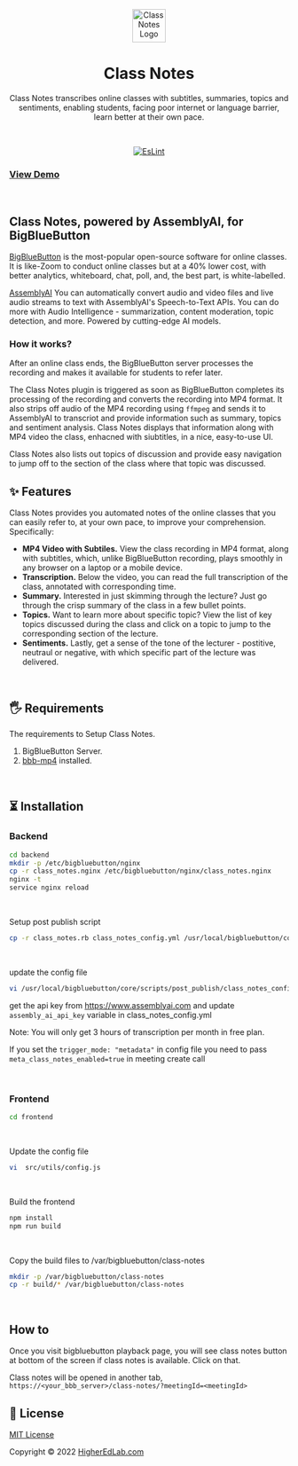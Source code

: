 <div align="center">
   <img alt="Class Notes Logo" width="60" src="https://higheredlab.com/wp-content/uploads/hel_icon.png">
</div>
<h1 align="center">Class Notes</h1>
<p align="center">Class Notes transcribes online classes with subtitles, summaries, topics and sentiments, enabling students, facing poor internet or language barrier, learn better at their own pace.</p>

<br />

<p align="center">
<a href="https://github.com/manishkatyan/class-notes/actions/workflows/eslint.yml/badge.svg">
<img src="https://github.com/manishkatyan/class-notes/actions/workflows/eslint.yml/badge.svg" alt="EsLint" />
</a>
</p>

### [View Demo](https://higheredlab.com/wp-content/uploads/Class_Notes_Demo.gif)

<br>

## Class Notes, powered by AssemblyAI, for BigBlueButton

[BigBlueButton](https://bigbluebutton.org/) is the most-popular open-source software for online classes. It is like-Zoom to conduct online classes but at a 40% lower cost, with better analytics, whiteboard, chat, poll, and, the best part, is white-labelled.

[AssemblyAI](https://www.assemblyai.com/) You can automatically convert audio and video files and live audio streams to text with AssemblyAI's Speech-to-Text APIs. You can do more with Audio Intelligence - summarization, content moderation, topic detection, and more. Powered by cutting-edge AI models.

### How it works?

After an online class ends, the BigBlueButton server processes the recording and makes it available for students to refer later.

The Class Notes plugin is triggered as soon as BigBlueButton completes its processing of the recording and converts the recording into MP4 format. It also strips off audio of the MP4 recording using `ffmpeg` and sends it to AssemblyAI to transcriot and provide information such as summary, topics and sentiment analysis. Class Notes displays that information along with MP4 video the class, enhacned with siubtitles, in a nice, easy-to-use UI.

Class Notes also lists out topics of discussion and provide easy navigation to jump off to the section of the class where that topic was discussed.

## ✨ Features

Class Notes provides you automated notes of the online classes that you can easily refer to, at your own pace, to improve your comprehension. Specifically:

- **MP4 Video with Subtiles.** View the class recording in MP4 format, along with subtitles, which, unlike BigBlueButton recording, plays smoothly in any browser on a laptop or a mobile device.
- **Transcription.** Below the video, you can read the full transcription of the class, annotated with corresponding time.
- **Summary.** Interested in just skimming through the lecture? Just go through the crisp summary of the class in a few bullet points.
- **Topics.** Want to learn more about specific topic? View the list of key topics discussed during the class and click on a topic to jump to the corresponding section of the lecture.
- **Sentiments.** Lastly, get a sense of the tone of the lecturer - postitive, neutraul or negative, with which specific part of the lecture was delivered.

<br/>

## 🖐 Requirements

The requirements to Setup Class Notes.

1. BigBlueButton Server.
2. [bbb-mp4](https://github.com/manishkatyan/bbb-mp4) installed.

<br/>

## ⏳ Installation

### Backend

```bash
cd backend
mkdir -p /etc/bigbluebutton/nginx
cp -r class_notes.nginx /etc/bigbluebutton/nginx/class_notes.nginx
nginx -t
service nginx reload

```

<br />

Setup post publish script

```bash
cp -r class_notes.rb class_notes_config.yml /usr/local/bigbluebutton/core/scripts/post_publish/
```

<br />

update the config file

```bash
vi /usr/local/bigbluebutton/core/scripts/post_publish/class_notes_config.yml
```

get the api key from https://www.assemblyai.com and update `assembly_ai_api_key` variable in class_notes_config.yml

Note: You will only get 3 hours of transcription per month in free plan.

If you set the `trigger_mode: "metadata"` in config file you need to pass `meta_class_notes_enabled=true` in meeting create call

<br/>

### Frontend

```bash
cd frontend
```

<br/>

Update the config file

```bash
vi  src/utils/config.js
```

<br />

Build the frontend

```bash
npm install
npm run build
```

<br/>

Copy the build files to /var/bigbluebutton/class-notes

```bash
mkdir -p /var/bigbluebutton/class-notes
cp -r build/* /var/bigbluebutton/class-notes

```

<br/>

## How to

Once you visit bigbluebutton playback page, you will see class notes button at bottom of the screen if class notes is available. Click on that.

Class notes will be opened in another tab, `https://<your_bbb_server>/class-notes/?meetingId=<meetingId>`

## 📝 License

[MIT License](LICENSE.md)

Copyright © 2022 [HigherEdLab.com](https://higheredlab.com/)
